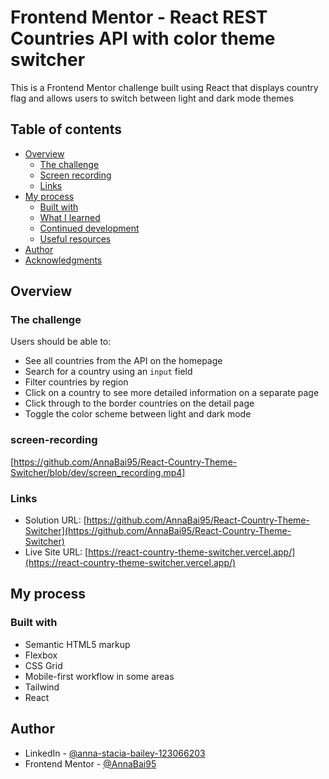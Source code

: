 # Frontend Mentor - React REST Countries API with color theme switcher

This is a Frontend Mentor challenge built using React that displays country flag and allows users to switch between light and dark mode themes

## Table of contents

- [Overview](#overview)
  - [The challenge](#the-challenge)
  - [Screen recording](#screen-recording)
  - [Links](#links)
- [My process](#my-process)
  - [Built with](#built-with)
  - [What I learned](#what-i-learned)
  - [Continued development](#continued-development)
  - [Useful resources](#useful-resources)
- [Author](#author)
- [Acknowledgments](#acknowledgments)

## Overview

### The challenge

Users should be able to:

- See all countries from the API on the homepage
- Search for a country using an `input` field
- Filter countries by region
- Click on a country to see more detailed information on a separate page
- Click through to the border countries on the detail page
- Toggle the color scheme between light and dark mode

### screen-recording

[https://github.com/AnnaBai95/React-Country-Theme-Switcher/blob/dev/screen_recording.mp4]

### Links

- Solution URL: [https://github.com/AnnaBai95/React-Country-Theme-Switcher](https://github.com/AnnaBai95/React-Country-Theme-Switcher)
- Live Site URL: [https://react-country-theme-switcher.vercel.app/](https://react-country-theme-switcher.vercel.app/)


## My process

### Built with

- Semantic HTML5 markup
- Flexbox
- CSS Grid
- Mobile-first workflow in some areas
- Tailwind
- React

## Author
 
- LinkedIn - [@anna-stacia-bailey-123066203](https://www.linkedin.com/in/anna-stacia-bailey-123066203/)
- Frontend Mentor - [@AnnaBai95](https://www.frontendmentor.io/profile/AnnaBai95)
